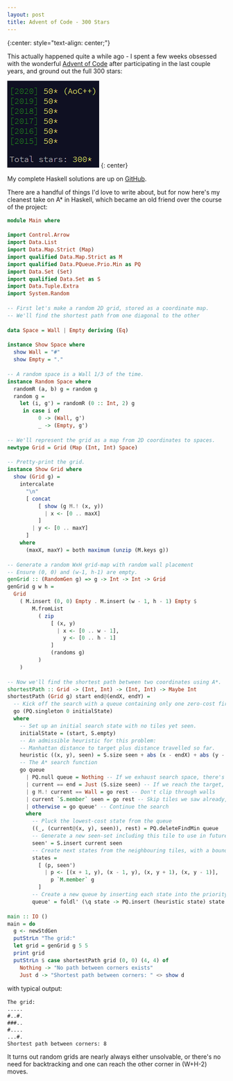 ```yaml
---
layout: post
title: Advent of Code - 300 Stars
---
```


{:center: style="text-align: center;"}

This actually happened quite a while ago - I spent a few weeks obsessed with the wonderful [Advent of Code](https://adventofcode.com/) after participating in the last couple years, and ground out the full 300 stars:

![](/img/300.png)
{: center}

My complete Haskell solutions are up on [GitHub](https://github.com/harryaskham/advent).

There are a handful of things I'd love to write about, but for now here's my cleanest take on A* in Haskell, which became an old friend over the course of the project:

```haskell
module Main where

import Control.Arrow
import Data.List
import Data.Map.Strict (Map)
import qualified Data.Map.Strict as M
import qualified Data.PQueue.Prio.Min as PQ
import Data.Set (Set)
import qualified Data.Set as S
import Data.Tuple.Extra
import System.Random

-- First let's make a random 2D grid, stored as a coordinate map.
-- We'll find the shortest path from one diagonal to the other

data Space = Wall | Empty deriving (Eq)

instance Show Space where
  show Wall = "#"
  show Empty = "."

-- A random space is a Wall 1/3 of the time.
instance Random Space where
  randomR (a, b) g = random g
  random g =
    let (i, g') = randomR (0 :: Int, 2) g
     in case i of
          0 -> (Wall, g')
          _ -> (Empty, g')

-- We'll represent the grid as a map from 2D coordinates to spaces.
newtype Grid = Grid (Map (Int, Int) Space)

-- Pretty-print the grid.
instance Show Grid where
  show (Grid g) =
    intercalate
      "\n"
      [ concat
          [ show (g M.! (x, y))
            | x <- [0 .. maxX]
          ]
        | y <- [0 .. maxY]
      ]
    where
      (maxX, maxY) = both maximum (unzip (M.keys g))

-- Generate a random WxH grid-map with random wall placement
-- Ensure (0, 0) and (w-1, h-1) are empty.
genGrid :: (RandomGen g) => g -> Int -> Int -> Grid
genGrid g w h =
  Grid
    ( M.insert (0, 0) Empty . M.insert (w - 1, h - 1) Empty $
        M.fromList
          ( zip
              [ (x, y)
                | x <- [0 .. w - 1],
                  y <- [0 .. h - 1]
              ]
              (randoms g)
          )
    )

-- Now we'll find the shortest path between two coordinates using A*.
shortestPath :: Grid -> (Int, Int) -> (Int, Int) -> Maybe Int
shortestPath (Grid g) start end@(endX, endY) =
  -- Kick off the search with a queue containing only one zero-cost first state.
  go (PQ.singleton 0 initialState)
  where
    -- Set up an initial search state with no tiles yet seen.
    initialState = (start, S.empty)
    -- An admissible heuristic for this problem:
    -- Manhattan distance to target plus distance travelled so far.
    heuristic ((x, y), seen) = S.size seen + abs (x - endX) + abs (y - endY)
    -- The A* search function
    go queue
      | PQ.null queue = Nothing -- If we exhaust search space, there's no path
      | current == end = Just (S.size seen) -- If we reach the target, conclude
      | g M.! current == Wall = go rest -- Don't clip through walls
      | current `S.member` seen = go rest -- Skip tiles we saw already, avoiding loops
      | otherwise = go queue' -- Continue the search
      where
        -- Pluck the lowest-cost state from the queue
        ((_, (current@(x, y), seen)), rest) = PQ.deleteFindMin queue
        -- Generate a new seen-set including this tile to use in future states
        seen' = S.insert current seen
        -- Create next states from the neighbouring tiles, with a bounds check
        states =
          [ (p, seen')
            | p <- [(x + 1, y), (x - 1, y), (x, y + 1), (x, y - 1)],
              p `M.member` g
          ]
        -- Create a new queue by inserting each state into the priority queue.
        queue' = foldl' (\q state -> PQ.insert (heuristic state) state q) rest states

main :: IO ()
main = do
  g <- newStdGen
  putStrLn "The grid:"
  let grid = genGrid g 5 5
  print grid
  putStrLn $ case shortestPath grid (0, 0) (4, 4) of
    Nothing -> "No path between corners exists"
    Just d -> "Shortest path between corners: " <> show d
```

with typical output:

```
The grid:
.....
#..#.
###..
#....
...#.
Shortest path between corners: 8
```

It turns out random grids are nearly always either unsolvable, or there's no need for backtracking and one can reach the other corner in (W+H-2) moves.
